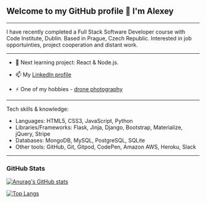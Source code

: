 ## Welcome to my GitHub profile 👋 I'm Alexey

---

I have recently completed a Full Stack Software Developer course with Code Institute, Dublin.
Based in Prague, Czech Republic.
Interested in job opportuinties, project cooperation and distant work. 

---

- 🔭 Next learning project: React & Node.js.

- 📫 My [LinkedIn profile](https://www.linkedin.com/in/alexeystatsenko/)

- ⚡ One of my hobbies - [drone photography](https://www.instagram.com/stodrones/)

---

  Tech skills & knowledge:
- Languages: 		        HTML5, CSS3, JavaScript, Python
- Libraries/Frameworks:  	Flask, Jinja, Django, Bootstrap, Materialize, jQuery, Stripe
- Databases:  		    MongoDB, MySQL, PostgreSQL, SQLite
- Other tools:  		    GitHub, Git, Gitpod, CodePen, Amazon AWS, Heroku, Slack

---

###  GitHub Stats

[![Anurag's GitHub stats](https://github-readme-stats.vercel.app/api?username=olekst)](https://github.com/olekst/github-readme-stats)

[![Top Langs](https://github-readme-stats.vercel.app/api/top-langs/?username=olekst&hide=html&theme=gotham)](https://github.com/olekst/github-readme-stats)

<!--
**OlekSt/OlekSt** is a ✨ _special_ ✨ repository because its `README.md` (this file) appears on your GitHub profile.

Here are some ideas to get you started:

- 🔭 I’m currently working on ...
- 🌱 I’m currently learning ...
- 👯 I’m looking to collaborate on ...
- 🤔 I’m looking for help with ...
- 💬 Ask me about ...
- 📫 How to reach me: ...
- 😄 Pronouns: ...
- ⚡ Fun fact: ...
-->
